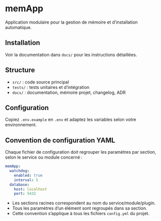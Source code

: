 # memApp

Application modulaire pour la gestion de mémoire et d’installation automatique.

## Installation

Voir la documentation dans `docs/` pour les instructions détaillées.

## Structure
- `src/` : code source principal
- `tests/` : tests unitaires et d’intégration
- `docs/` : documentation, mémoire projet, changelog, ADR

## Configuration
Copiez `.env.example` en `.env` et adaptez les variables selon votre environnement.

## Convention de configuration YAML

Chaque fichier de configuration doit regrouper les paramètres par section, selon le service ou module concerné :

```yaml
memApp:
  watchdog:
    enabled: true
    interval: 5
  database:
    host: localhost
    port: 5432
```

- Les sections racines correspondent au nom du service/module/plugin.
- Tous les paramètres d’un élément sont regroupés dans sa section.
- Cette convention s’applique à tous les fichiers `config.yml` du projet.
